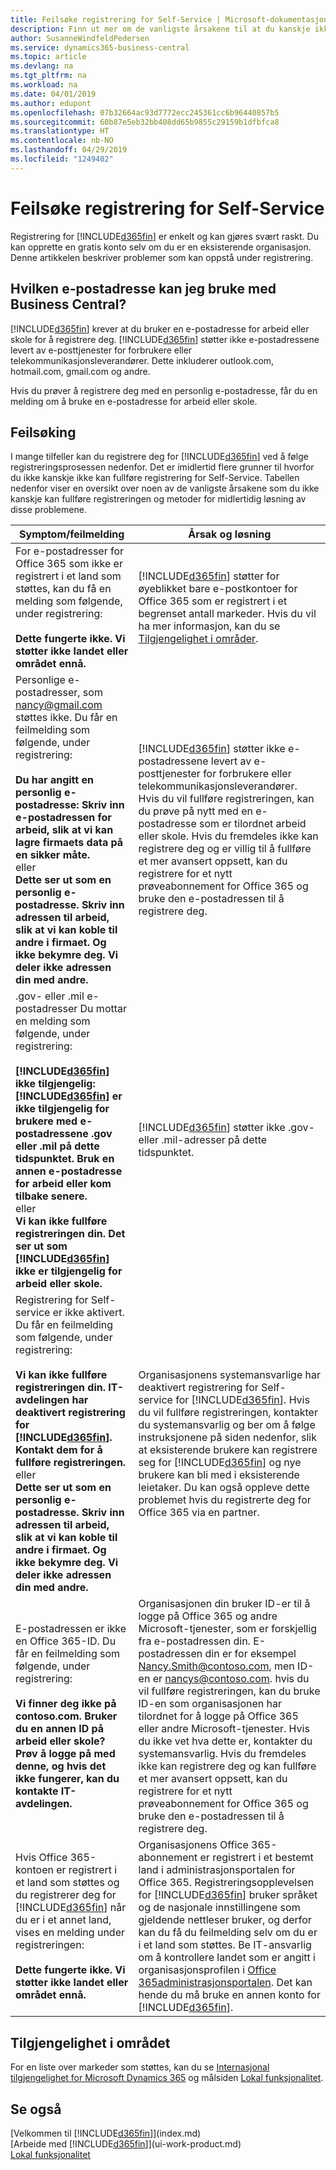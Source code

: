```yaml
---
title: Feilsøke registrering for Self-Service | Microsoft-dokumentasjon
description: Finn ut mer om de vanligste årsakene til at du kanskje ikke kan fullføre registreringen for Business Central og hvordan du kan løse dem.
author: SusanneWindfeldPedersen
ms.service: dynamics365-business-central
ms.topic: article
ms.devlang: na
ms.tgt_pltfrm: na
ms.workload: na
ms.date: 04/01/2019
ms.author: edupont
ms.openlocfilehash: 07b32664ac93d7772ecc245361cc6b96440857b5
ms.sourcegitcommit: 60b87e5eb32bb408dd65b9855c29159b1dfbfca8
ms.translationtype: HT
ms.contentlocale: nb-NO
ms.lasthandoff: 04/29/2019
ms.locfileid: "1249402"
---
```

# <a name="troubleshooting-self-service-sign-up"></a>Feilsøke registrering for Self-Service
Registrering for [!INCLUDE[d365fin](includes/d365fin_md.md)] er enkelt og kan gjøres svært raskt. Du kan opprette en gratis konto selv om du er en eksisterende organisasjon. Denne artikkelen beskriver problemer som kan oppstå under registrering.

## <a name="what-email-address-can-i-use-with-business-central"></a>Hvilken e-postadresse kan jeg bruke med Business Central?
[!INCLUDE[d365fin](includes/d365fin_md.md)] krever at du bruker en e-postadresse for arbeid eller skole for å registrere deg. [!INCLUDE[d365fin](includes/d365fin_md.md)] støtter ikke e-postadressene levert av e-posttjenester for forbrukere eller telekommunikasjonsleverandører. Dette inkluderer outlook.com, hotmail.com, gmail.com og andre.

Hvis du prøver å registrere deg med en personlig e-postadresse, får du en melding om å bruke en e-postadresse for arbeid eller skole.

## <a name="troubleshooting"></a>Feilsøking
I mange tilfeller kan du registrere deg for [!INCLUDE[d365fin](includes/d365fin_md.md)] ved å følge registreringsprosessen nedenfor. Det er imidlertid flere grunner til hvorfor du ikke kanskje ikke kan fullføre registrering for Self-Service. Tabellen nedenfor viser en oversikt over noen av de vanligste årsakene som du ikke kanskje kan fullføre registreringen og metoder for midlertidig løsning av disse problemene.

| Symptom/feilmelding | Årsak og løsning |
| --- | --- |
| For e-postadresser for Office 365 som ikke er registrert i et land som støttes, kan du få en melding som følgende, under registrering:<br /><br />**Dette fungerte ikke. Vi støtter ikke landet eller området ennå.** |[!INCLUDE[d365fin](includes/d365fin_md.md)] støtter for øyeblikket bare e-postkontoer for Office 365 som er registrert i et begrenset antall markeder. Hvis du vil ha mer informasjon, kan du se [Tilgjengelighet i områder](#regional-availability). |
| Personlige e-postadresser, som nancy@gmail.com støttes ikke. Du får en feilmelding som følgende, under registrering:<br /><br />**Du har angitt en personlig e-postadresse: Skriv inn e-postadressen for arbeid, slik at vi kan lagre firmaets data på en sikker måte.**<br> eller <br> **Dette ser ut som en personlig e-postadresse. Skriv inn adressen til arbeid, slik at vi kan koble til andre i firmaet. Og ikke bekymre deg. Vi deler ikke adressen din med andre.** |[!INCLUDE[d365fin](includes/d365fin_md.md)] støtter ikke e-postadressene levert av e-posttjenester for forbrukere eller telekommunikasjonsleverandører. Hvis du vil fullføre registreringen, kan du prøve på nytt med en e-postadresse som er tilordnet arbeid eller skole. Hvis du fremdeles ikke kan registrere deg og er villig til å fullføre et mer avansert oppsett, kan du registrere for et nytt prøveabonnement for Office 365 og bruke den e-postadressen til å registrere deg. |
| .gov- eller .mil e-postadresser Du mottar en melding som følgende, under registrering:<br /><br />**[!INCLUDE[d365fin](includes/d365fin_md.md)] ikke tilgjengelig: [!INCLUDE[d365fin](includes/d365fin_md.md)] er ikke tilgjengelig for brukere med e-postadressene .gov eller .mil på dette tidspunktet. Bruk en annen e-postadresse for arbeid eller kom tilbake senere.** <br>eller <br>**Vi kan ikke fullføre registreringen din. Det ser ut som [!INCLUDE[d365fin](includes/d365fin_md.md)] ikke er tilgjengelig for arbeid eller skole.** |[!INCLUDE[d365fin](includes/d365fin_md.md)] støtter ikke .gov- eller .mil-adresser på dette tidspunktet. |
| Registrering for Self-service er ikke aktivert. Du får en feilmelding som følgende, under registrering:<br /><br />**Vi kan ikke fullføre registreringen din. IT-avdelingen har deaktivert registrering for [!INCLUDE[d365fin](includes/d365fin_md.md)]. Kontakt dem for å fullføre registreringen.** <br>eller <br> **Dette ser ut som en personlig e-postadresse. Skriv inn adressen til arbeid, slik at vi kan koble til andre i firmaet. Og ikke bekymre deg. Vi deler ikke adressen din med andre.** |Organisasjonens systemansvarlige har deaktivert registrering for Self-service for [!INCLUDE[d365fin](includes/d365fin_md.md)]. Hvis du vil fullføre registreringen, kontakter du systemansvarlig og ber om å følge instruksjonene på siden nedenfor, slik at eksisterende brukere kan registrere seg for [!INCLUDE[d365fin](includes/d365fin_md.md)] og nye brukere kan bli med i eksisterende leietaker. Du kan også oppleve dette problemet hvis du registrerte deg for Office 365 via en partner. |
| E-postadressen er ikke en Office 365-ID. Du får en feilmelding som følgende, under registrering:<br /><br />**Vi finner deg ikke på contoso.com. Bruker du en annen ID på arbeid eller skole? Prøv å logge på med denne, og hvis det ikke fungerer, kan du kontakte IT-avdelingen.** |Organisasjonen din bruker ID-er til å logge på Office 365 og andre Microsoft-tjenester, som er forskjellig fra e-postadressen din. E-postadressen din er for eksempel Nancy.Smith@contoso.com, men ID-en er nancys@contoso.com. hvis du vil fullføre registreringen, kan du bruke ID-en som organisasjonen har tilordnet for å logge på Office 365 eller andre Microsoft-tjenester. Hvis du ikke vet hva dette er, kontakter du systemansvarlig. Hvis du fremdeles ikke kan registrere deg og kan fullføre et mer avansert oppsett, kan du registrere for et nytt prøveabonnement for Office 365 og bruke den e-postadressen til å registrere deg. |
| Hvis Office 365-kontoen er registrert i et land som støttes og du registrerer deg for [!INCLUDE[d365fin](includes/d365fin_md.md)] når du er i et annet land, vises en melding under registreringen:<br /><br />**Dette fungerte ikke. Vi støtter ikke landet eller området ennå.**| Organisasjonens Office 365-abonnement er registrert i et bestemt land i administrasjonsportalen for Office 365. Registreringsopplevelsen for [!INCLUDE[d365fin](includes/d365fin_md.md)] bruker språket og de nasjonale innstillingene som gjeldende nettleser bruker, og derfor kan du få du feilmelding selv om du er i et land som støttes. Be IT-ansvarlig om å kontrollere landet som er angitt i organisasjonsprofilen i [Office 365administrasjonsportalen](https://portal.office.com/adminportal/home#/companyprofile). Det kan hende du må bruke en annen konto for [!INCLUDE[d365fin](includes/d365fin_md.md)].|

## <a name="regional-availability"></a>Tilgjengelighet i området
For en liste over markeder som støttes, kan du se [Internasjonal tilgjengelighet for Microsoft Dynamics 365](https://docs.microsoft.com/en-us/dynamics365/get-started/availability) og målsiden [Lokal funksjonalitet](about-localization.md).

<!-- [!INCLUDE[d365fin](includes/d365fin_md.md)] is currently available in the following markets:

| Europe | North America |
| --- | --- |
| Australia | Canada |
| Austria | |
| Belgium | United States |
| Denmark | |
| Germany | |
| Finland | |
| France | |
| Italy | |
| Netherlands | |
| New Zealand | |
| Spain | |
| Sweden | |
| Switzerland | |
| United Kingdom | |
-->

## <a name="see-also"></a>Se også
[Velkommen til [!INCLUDE[d365fin](includes/d365fin_long_md.md)]](index.md)  
[Arbeide med [!INCLUDE[d365fin](includes/d365fin_md.md)]](ui-work-product.md)  
[Lokal funksjonalitet](about-localization.md)  
